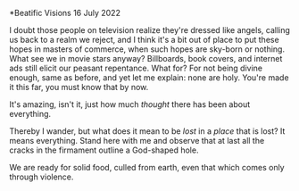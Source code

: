*Beatific Visions
16 July 2022

I doubt those people on television 
realize they're dressed like angels,
calling us back to a realm we reject,
and I think it's a bit out of place
to put these hopes in masters of commerce,
when such hopes are sky-born or nothing.
What see we in movie stars anyway?
Billboards, book covers, and internet ads
still elicit our peasant repentance.
What for? For not being divine enough,
same as before, and yet let me explain:
none are holy. You're made it this far,
you must know that by now.

It's amazing, isn't it, just how much 
*thought* there has been about everything.

Thereby I wander, but what does it mean
to be *lost* in a *place* that is lost?
It means everything. Stand here with me
and observe that at last 
all the cracks in the firmament
outline a God-shaped hole.

We are ready for solid food,
culled from earth,
even that which comes only through violence.
